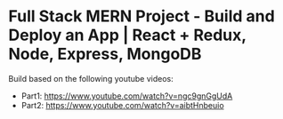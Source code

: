 # Full Stack MERN Project - Build and Deploy an App | React + Redux, Node, Express, MongoDB

Build based on the following youtube videos:
* Part1: https://www.youtube.com/watch?v=ngc9gnGgUdA
* Part2: https://www.youtube.com/watch?v=aibtHnbeuio
